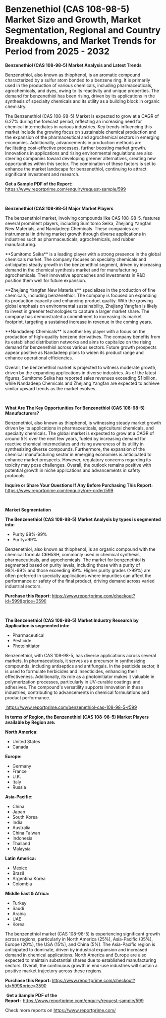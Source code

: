 <p><h1>Benzenethiol (CAS 108-98-5) Market Size and Growth, Market Segmentation, Regional and Country Breakdowns, and Market Trends for Period from 2025 -  2032</h1></p><p><strong>Benzenethiol (CAS 108-98-5) Market Analysis and Latest Trends</strong></p>
<p><p>Benzenethiol, also known as thiophenol, is an aromatic compound characterized by a sulfur atom bonded to a benzene ring. It is primarily used in the production of various chemicals, including pharmaceuticals, agrochemicals, and dyes, owing to its reactivity and unique properties. The demand for benzenethiol has been rising, driven by its applications in the synthesis of specialty chemicals and its utility as a building block in organic chemistry.</p><p>The Benzenethiol (CAS 108-98-5) Market is expected to grow at a CAGR of 6.27% during the forecast period, reflecting an increasing need for chemical intermediates in various industries. Key trends influencing this market include the growing focus on sustainable chemical production and the expansion of the pharmaceutical and agrochemical sectors in emerging economies. Additionally, advancements in production methods are facilitating cost-effective processes, further boosting market growth. Innovations in applications and rising environmental regulations are also steering companies toward developing greener alternatives, creating new opportunities within this sector. The combination of these factors is set to enhance the market landscape for benzenethiol, continuing to attract significant investment and research.</p></p>
<p><strong>Get a Sample PDF of the Report:&nbsp;</strong> <a href="https://www.reportprime.com/enquiry/request-sample/599?utm_campaign=2464&utm_medium=2&utm_source=Github&utm_content=ia&utm_term=18032025&utm_id=benzenethiol-cas-108-98-5">https://www.reportprime.com/enquiry/request-sample/599</a></p>
<p>&nbsp;</p>
<p><strong>Benzenethiol (CAS 108-98-5) Major Market Players</strong></p>
<p><p>The benzenethiol market, involving compounds like CAS 108-98-5, features several prominent players, including Sumitomo Seika, Zhejiang Yangfan New Materials, and Nandadeep Chemicals. These companies are instrumental in driving market growth through diverse applications in industries such as pharmaceuticals, agrochemicals, and rubber manufacturing.</p><p>**Sumitomo Seika** is a leading player with a strong presence in the global chemicals market. The company focuses on specialty chemicals and anticipates steady growth in the benzenethiol segment, driven by increasing demand in the chemical synthesis market and for manufacturing agrochemicals. Their innovative approaches and investments in R&D position them well for future expansion.</p><p>**Zhejiang Yangfan New Materials** specializes in the production of fine chemicals, including benzenethiol. The company is focused on expanding its production capacity and enhancing product quality. With the growing global emphasis on environmental sustainability, Zhejiang Yangfan is likely to invest in greener technologies to capture a larger market share. The company has demonstrated a commitment to increasing its market footprint, targeting a sustained increase in revenue in the coming years.</p><p>**Nandadeep Chemicals** is another key player with a focus on the production of high-quality benzene derivatives. The company benefits from its established distribution networks and aims to capitalize on the rising demand for benzenethiol across various sectors. Future growth prospects appear positive as Nandadeep plans to widen its product range and enhance operational efficiencies.</p><p>Overall, the benzenethiol market is projected to witness moderate growth, driven by the expanding applications in diverse industries. As of the latest figures, Sumitomo Seika has reported sales revenues exceeding $1 billion, while Nandadeep Chemicals and Zhejiang Yangfan are expected to achieve similar upward trends as the market evolves.</p></p>
<p>&nbsp;</p>
<p><strong>What Are The Key Opportunities For Benzenethiol (CAS 108-98-5) Manufacturers?</strong></p>
<p><p>Benzenethiol, also known as thiophenol, is witnessing steady market growth driven by its applications in pharmaceuticals, agricultural chemicals, and specialty chemicals. The global market is expected to grow at a CAGR of around 5% over the next few years, fueled by increasing demand for reactive chemical intermediates and rising awareness of its utility in synthesizing diverse compounds. Furthermore, the expansion of the chemical manufacturing sector in emerging economies is anticipated to enhance market prospects. However, regulatory concerns regarding its toxicity may pose challenges. Overall, the outlook remains positive with potential growth in niche applications and advancements in safety protocols.</p></p>
<p><strong>Inquire or Share Your Questions If Any Before Purchasing This Report:</strong> <a href="https://www.reportprime.com/enquiry/pre-order/599?utm_campaign=2464&utm_medium=2&utm_source=Github&utm_content=ia&utm_term=18032025&utm_id=benzenethiol-cas-108-98-5">https://www.reportprime.com/enquiry/pre-order/599</a></p>
<p>&nbsp;</p>
<p><strong>Market Segmentation</strong></p>
<p><strong>The Benzenethiol (CAS 108-98-5) Market Analysis by types is segmented into:</strong></p>
<p><ul><li>Purity 98%-99%</li><li>Purity>99%</li></ul></p>
<p><p>Benzenethiol, also known as thiophenol, is an organic compound with the chemical formula C6H5SH, commonly used in chemical synthesis, pharmaceuticals, and agrochemicals. The market for benzenethiol is segmented based on purity levels, including those with a purity of 98%-99% and those exceeding 99%. Higher purity grades (>99%) are often preferred in specialty applications where impurities can affect the performance or safety of the final product, driving demand across varied industrial sectors.</p></p>
<p><strong>Purchase this Report:&nbsp;</strong><a href="https://www.reportprime.com/checkout?id=599&price=3590&utm_campaign=2464&utm_medium=2&utm_source=Github&utm_content=ia&utm_term=18032025&utm_id=benzenethiol-cas-108-98-5">https://www.reportprime.com/checkout?id=599&price=3590</a></p>
<p>&nbsp;</p>
<p><strong>The Benzenethiol (CAS 108-98-5) Market Industry Research by Application is segmented into:</strong></p>
<p><ul><li>Pharmaceutical</li><li>Pesticide</li><li>Photoinitiator</li></ul></p>
<p><p>Benzenethiol, with CAS 108-98-5, has diverse applications across several markets. In pharmaceuticals, it serves as a precursor in synthesizing compounds, including antiseptics and antifungals. In the pesticide sector, it is used to formulate herbicides and insecticides, enhancing their effectiveness. Additionally, its role as a photoinitiator makes it valuable in polymerization processes, particularly in UV-curable coatings and adhesives. The compound's versatility supports innovation in these industries, contributing to advancements in chemical formulations and product performance.</p></p>
<p><a href="https://www.reportprime.com/benzenethiol-cas-108-98-5-r599?utm_campaign=2464&utm_medium=2&utm_source=Github&utm_content=ia&utm_term=18032025&utm_id=benzenethiol-cas-108-98-5">&nbsp;https://www.reportprime.com/benzenethiol-cas-108-98-5-r599</a></p>
<p><strong>In terms of Region, the Benzenethiol (CAS 108-98-5) Market Players available by Region are:</strong></p>
<p>
    <p> <strong> North America: </strong>
        <ul>
            <li>United States</li>
            <li>Canada</li>
        </ul>
        </p> 
    <p> <strong> Europe: </strong>
        <ul>
            <li>Germany</li>
            <li>France</li>
            <li>U.K.</li>
            <li>Italy</li>
            <li>Russia</li>
        </ul>
        </p> 
    <p> <strong> Asia-Pacific: </strong>
        <ul>
            <li>China</li>
            <li>Japan</li>
            <li>South Korea</li>
            <li>India</li>
            <li>Australia</li>
            <li>China Taiwan</li>
            <li>Indonesia</li>
            <li>Thailand</li>
            <li>Malaysia</li>
        </ul>
        </p> 
    <p> <strong> Latin America: </strong>
        <ul>
            <li>Mexico</li>
            <li>Brazil</li>
            <li>Argentina Korea</li>
            <li>Colombia</li>
        </ul>
        </p> 
    <p> <strong> Middle East & Africa: </strong>
        <ul>
            <li>Turkey</li>
            <li>Saudi</li>
            <li>Arabia</li>
            <li>UAE</li>
            <li>Korea</li>
        </ul>
    </p>
    </p>
<p><p>The benzenethiol market (CAS 108-98-5) is experiencing significant growth across regions, particularly in North America (25%), Asia-Pacific (35%), Europe (20%), the USA (15%), and China (5%). The Asia-Pacific region is anticipated to dominate, driven by industrial expansion and increased demand in chemical applications. North America and Europe are also expected to maintain substantial shares due to established manufacturing sectors. Overall, the continuous growth in end-use industries will sustain a positive market trajectory across these regions.</p></p>
<p><strong>Purchase this Report: </strong><a href="https://www.reportprime.com/checkout?id=599&price=3590&utm_campaign=2464&utm_medium=2&utm_source=Github&utm_content=ia&utm_term=18032025&utm_id=benzenethiol-cas-108-98-5">https://www.reportprime.com/checkout?id=599&price=3590</a></p>
<p>&nbsp;<strong>Get a Sample PDF of the Report:&nbsp;&nbsp;</strong><a href="https://www.reportprime.com/enquiry/request-sample/599?utm_campaign=2464&utm_medium=2&utm_source=Github&utm_content=ia&utm_term=18032025&utm_id=benzenethiol-cas-108-98-5">https://www.reportprime.com/enquiry/request-sample/599</a></p>
<p><strong></strong></p>
<p>Check more reports on <a href="https://www.reportprime.com/?utm_campaign=2464&utm_medium=2&utm_source=Github&utm_content=ia&utm_term=18032025&utm_id=benzenethiol-cas-108-98-5">https://www.reportprime.com/</a></p>